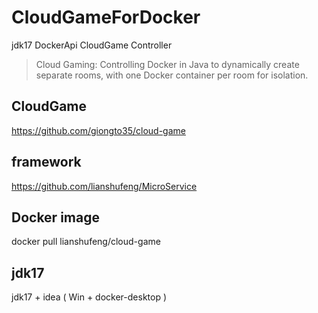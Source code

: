 # CloudGameForDocker
jdk17 DockerApi  CloudGame Controller

> Cloud Gaming: Controlling Docker in Java to dynamically create separate rooms, with one Docker container per room for isolation.

## CloudGame
https://github.com/giongto35/cloud-game

## framework
https://github.com/lianshufeng/MicroService

## Docker image
docker pull lianshufeng/cloud-game

## jdk17 
jdk17 + idea ( Win + docker-desktop )

 


